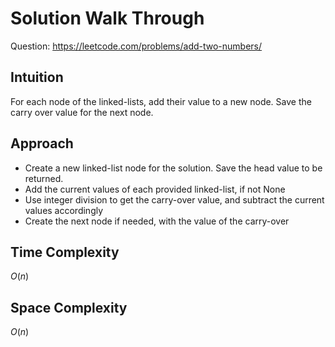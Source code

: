 # Solution Walk Through
Question: https://leetcode.com/problems/add-two-numbers/

## Intuition
For each node of the linked-lists, add their value to a new node. Save the carry over value for the next node.

## Approach
- Create a new linked-list node for the solution. Save the head value to be returned.
- Add the current values of each provided linked-list, if not None
- Use integer division to get the carry-over value, and subtract the current values accordingly
- Create the next node if needed, with the value of the carry-over

## Time Complexity
$O(n)$

## Space Complexity
$O(n)$